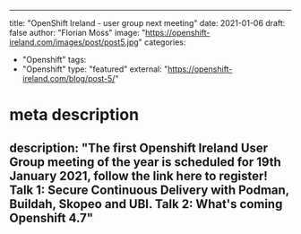 
--- 

title: "OpenShift Ireland - user group next meeting"
date: 2021-01-06
draft: false
author: "Florian Moss"
image: "https://openshift-ireland.com/images/post/post5.jpg"
categories:
- "Openshift"
tags:
- "Openshift"
type: "featured"
external: "https://openshift-ireland.com/blog/post-5/"
# meta description
description: "The first Openshift Ireland User Group meeting of the year is scheduled for 19th January 2021, follow the link here to register! Talk 1: Secure Continuous Delivery with Podman, Buildah, Skopeo and UBI. Talk 2: What's coming Openshift 4.7"
---
